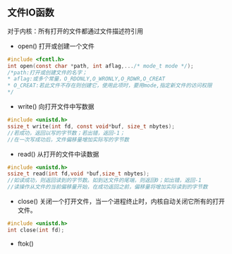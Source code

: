 ## 文件IO函数<br>
对于内核：所有打开的文件都通过文件描述符引用<br>
- open()
打开或创建一个文件<br>
```c
#include <fcntl.h>
int open(const char *path, int aflag,.../* mode_t mode */);
/*path:打开或创建文件的名字；
* aflag:或多个常量，O_RDONLY,O_WRONLY,O_RDWR,O_CREAT
* O_CREAT:若此文件不存在则创建它，使用此项时，要用mode,指定新文件的访问权限
*/
```

- write()
向打开文件中写数据<br>
```c
#include <unistd.h>
ssize_t write(int fd, const void*buf, size_t nbytes);
//若成功，返回以写的字节数；若出错，返回-1；
//在一次写成功后，文件偏移量增加实际写的字节数
```
- read()
从打开的文件中读数据<br>
```c
#include <unistd.h>
ssize_t read(int fd,void *buf,size_t nbytes);
//如读成功，则返回读到的字节数。如到达文件的尾端，则返回0；如出错，返回-1
//读操作从文件的当前偏移量开始，在成功返回之前，偏移量将增加实际读到的字节数
```
- close()
关闭一个打开文件，当一个进程终止时，内核自动关闭它所有的打开文件。<br>
```c
#include <unistd.h>
int close(int fd);
```
- ftok()
